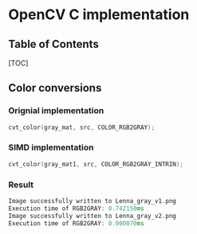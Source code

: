 # OpenCV C implementation

## Table of Contents

[TOC]

## Color conversions

### Orignial implementation

```cpp
cvt_color(gray_mat, src, COLOR_RGB2GRAY);
```

### SIMD implementation

```cpp
cvt_color(gray_mat1, src, COLOR_RGB2GRAY_INTRIN);
```

### Result

```cpp
Image successfully written to Lenna_gray_v1.png
Execution time of RGB2GRAY: 0.742150ms 
Image successfully written to Lenna_gray_v2.png
Execution time of RGB2GRAY: 0.000070ms 
```